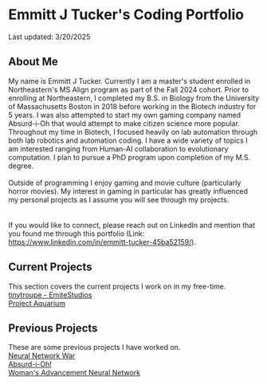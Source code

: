 # Emmitt J Tucker's Coding Portfolio
Last updated: 3/20/2025
## About Me
My name is Emmitt J Tucker. Currently I am a master's student enrolled in Northeastern's MS Align program as part of the Fall 2024 cohort. Prior to enrolling at Northeastern, I completed my B.S. in Biology from the University of Massachusetts Boston in 2018 before working in the Biotech industry for 5 years. I was also attempted to start my own gaming company named Absurd-i-Oh that would attempt to make citizen science more popular. Throughout my time in Biotech, I focused heavily on lab automation through both lab robotics and automation coding. I have a wide variety of topics I am interested ranging from Human-AI collaboration to evolutionary computation. I plan to pursue a PhD program upon completion of my M.S. degree. 
<br><br>
Outside of programming I enjoy gaming and movie culture (particularly horror movies). My interest in gaming in particular has greatly influenced my personal projects as I assume you will see through my projects.  
<br><br>
If you would like to connect, please reach out on LinkedIn and mention that you found me through this portfolio (Link: https://www.linkedin.com/in/emmitt-tucker-45ba52159/).
## Current Projects
This section covers the current projects I work on in my free-time.
<br>
[tinytroupe - EmiteStudios]()
<br>
[Project Aquarium](https://github.com/EmmittTucker/Portfolio/blob/main/ProjectAquarium.md)
## Previous Projects
These are some previous projects I have worked on.
<br>
[Neural Network War]()
<br>
[Absurd-i-Oh!]()
<br>
[Woman's Advancement Neural Network]()

